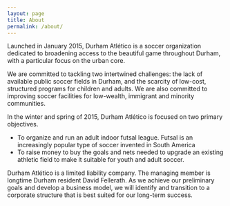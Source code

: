 ```yaml
---
layout: page
title: About
permalink: /about/
---
```

Launched in January 2015, Durham Atlético is a soccer organization dedicated to broadening access to the beautiful game throughout Durham, with a particular focus on the urban core.

We are committed to tackling two intertwined challenges: the lack of available public soccer fields in Durham, and the scarcity of low-cost, structured programs for children and adults. We are also committed to improving soccer facilities for low-wealth, immigrant and minority communities.

In the winter and spring of 2015, Durham Atlético is focused on two primary objectives.

- To organize and run an adult indoor futsal league. Futsal is an increasingly popular type of soccer invented in South America
- To raise money to buy the goals and nets needed to upgrade an existing athletic field to make it suitable for youth and adult soccer.

Durham Atlético is a limited liability company. The managing member is longtime Durham resident David Fellerath. As we achieve our preliminary goals and develop a business model, we will identify and transition to a corporate structure that is best suited for our long-term success.
